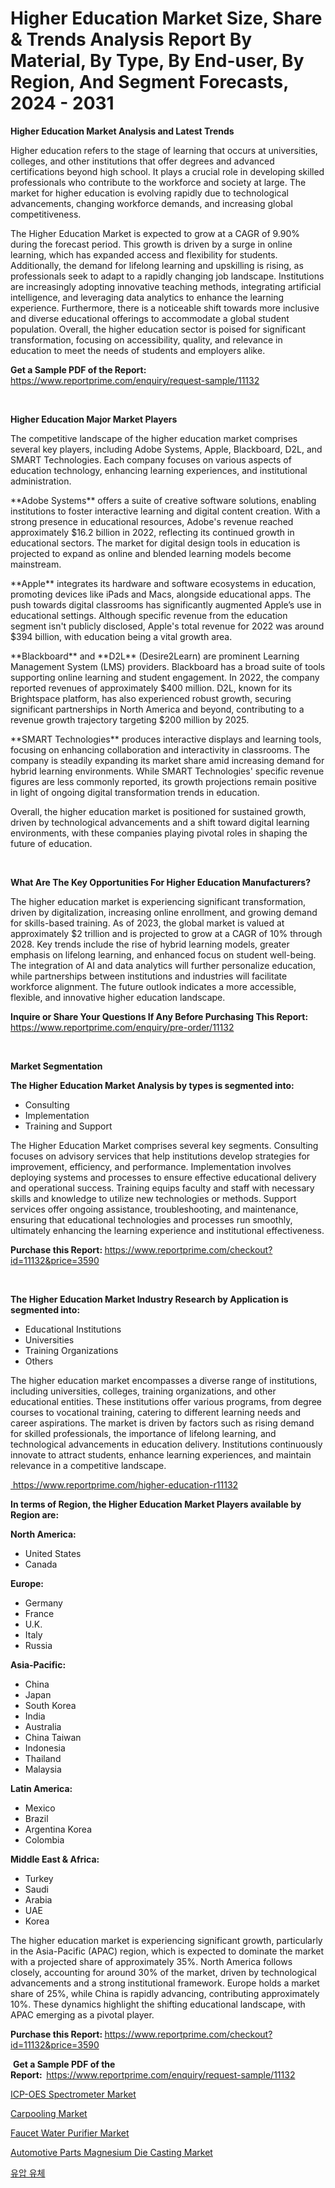 <p><h1>Higher Education Market Size, Share & Trends Analysis Report By Material, By Type, By End-user, By Region, And Segment Forecasts, 2024 - 2031</h1></p><p><strong>Higher Education Market Analysis and Latest Trends</strong></p>
<p><p>Higher education refers to the stage of learning that occurs at universities, colleges, and other institutions that offer degrees and advanced certifications beyond high school. It plays a crucial role in developing skilled professionals who contribute to the workforce and society at large. The market for higher education is evolving rapidly due to technological advancements, changing workforce demands, and increasing global competitiveness.</p><p>The Higher Education Market is expected to grow at a CAGR of 9.90% during the forecast period. This growth is driven by a surge in online learning, which has expanded access and flexibility for students. Additionally, the demand for lifelong learning and upskilling is rising, as professionals seek to adapt to a rapidly changing job landscape. Institutions are increasingly adopting innovative teaching methods, integrating artificial intelligence, and leveraging data analytics to enhance the learning experience. Furthermore, there is a noticeable shift towards more inclusive and diverse educational offerings to accommodate a global student population. Overall, the higher education sector is poised for significant transformation, focusing on accessibility, quality, and relevance in education to meet the needs of students and employers alike.</p></p>
<p><strong>Get a Sample PDF of the Report:&nbsp;</strong> <a href="https://www.reportprime.com/enquiry/request-sample/11132">https://www.reportprime.com/enquiry/request-sample/11132</a></p>
<p>&nbsp;</p>
<p><strong>Higher Education Major Market Players</strong></p>
<p><p>The competitive landscape of the higher education market comprises several key players, including Adobe Systems, Apple, Blackboard, D2L, and SMART Technologies. Each company focuses on various aspects of education technology, enhancing learning experiences, and institutional administration.</p><p>**Adobe Systems** offers a suite of creative software solutions, enabling institutions to foster interactive learning and digital content creation. With a strong presence in educational resources, Adobe's revenue reached approximately $16.2 billion in 2022, reflecting its continued growth in educational sectors. The market for digital design tools in education is projected to expand as online and blended learning models become mainstream.</p><p>**Apple** integrates its hardware and software ecosystems in education, promoting devices like iPads and Macs, alongside educational apps. The push towards digital classrooms has significantly augmented Apple’s use in educational settings. Although specific revenue from the education segment isn't publicly disclosed, Apple's total revenue for 2022 was around $394 billion, with education being a vital growth area.</p><p>**Blackboard** and **D2L** (Desire2Learn) are prominent Learning Management System (LMS) providers. Blackboard has a broad suite of tools supporting online learning and student engagement. In 2022, the company reported revenues of approximately $400 million. D2L, known for its Brightspace platform, has also experienced robust growth, securing significant partnerships in North America and beyond, contributing to a revenue growth trajectory targeting $200 million by 2025.</p><p>**SMART Technologies** produces interactive displays and learning tools, focusing on enhancing collaboration and interactivity in classrooms. The company is steadily expanding its market share amid increasing demand for hybrid learning environments. While SMART Technologies' specific revenue figures are less commonly reported, its growth projections remain positive in light of ongoing digital transformation trends in education.</p><p>Overall, the higher education market is positioned for sustained growth, driven by technological advancements and a shift toward digital learning environments, with these companies playing pivotal roles in shaping the future of education.</p></p>
<p>&nbsp;</p>
<p><strong>What Are The Key Opportunities For Higher Education Manufacturers?</strong></p>
<p><p>The higher education market is experiencing significant transformation, driven by digitalization, increasing online enrollment, and growing demand for skills-based training. As of 2023, the global market is valued at approximately $2 trillion and is projected to grow at a CAGR of 10% through 2028. Key trends include the rise of hybrid learning models, greater emphasis on lifelong learning, and enhanced focus on student well-being. The integration of AI and data analytics will further personalize education, while partnerships between institutions and industries will facilitate workforce alignment. The future outlook indicates a more accessible, flexible, and innovative higher education landscape.</p></p>
<p><strong>Inquire or Share Your Questions If Any Before Purchasing This Report:</strong> <a href="https://www.reportprime.com/enquiry/pre-order/11132">https://www.reportprime.com/enquiry/pre-order/11132</a></p>
<p>&nbsp;</p>
<p><strong>Market Segmentation</strong></p>
<p><strong>The Higher Education Market Analysis by types is segmented into:</strong></p>
<p><ul><li>Consulting</li><li>Implementation</li><li>Training and Support</li></ul></p>
<p><p>The Higher Education Market comprises several key segments. Consulting focuses on advisory services that help institutions develop strategies for improvement, efficiency, and performance. Implementation involves deploying systems and processes to ensure effective educational delivery and operational success. Training equips faculty and staff with necessary skills and knowledge to utilize new technologies or methods. Support services offer ongoing assistance, troubleshooting, and maintenance, ensuring that educational technologies and processes run smoothly, ultimately enhancing the learning experience and institutional effectiveness.</p></p>
<p><strong>Purchase this Report:&nbsp;</strong><a href="https://www.reportprime.com/checkout?id=11132&price=3590">https://www.reportprime.com/checkout?id=11132&price=3590</a></p>
<p>&nbsp;</p>
<p><strong>The Higher Education Market Industry Research by Application is segmented into:</strong></p>
<p><ul><li>Educational Institutions</li><li>Universities</li><li>Training Organizations</li><li>Others</li></ul></p>
<p><p>The higher education market encompasses a diverse range of institutions, including universities, colleges, training organizations, and other educational entities. These institutions offer various programs, from degree courses to vocational training, catering to different learning needs and career aspirations. The market is driven by factors such as rising demand for skilled professionals, the importance of lifelong learning, and technological advancements in education delivery. Institutions continuously innovate to attract students, enhance learning experiences, and maintain relevance in a competitive landscape.</p></p>
<p><a href="https://www.reportprime.com/higher-education-r11132">&nbsp;https://www.reportprime.com/higher-education-r11132</a></p>
<p><strong>In terms of Region, the Higher Education Market Players available by Region are:</strong></p>
<p>
    <p> <strong> North America: </strong>
        <ul>
            <li>United States</li>
            <li>Canada</li>
        </ul>
        </p> 
    <p> <strong> Europe: </strong>
        <ul>
            <li>Germany</li>
            <li>France</li>
            <li>U.K.</li>
            <li>Italy</li>
            <li>Russia</li>
        </ul>
        </p> 
    <p> <strong> Asia-Pacific: </strong>
        <ul>
            <li>China</li>
            <li>Japan</li>
            <li>South Korea</li>
            <li>India</li>
            <li>Australia</li>
            <li>China Taiwan</li>
            <li>Indonesia</li>
            <li>Thailand</li>
            <li>Malaysia</li>
        </ul>
        </p> 
    <p> <strong> Latin America: </strong>
        <ul>
            <li>Mexico</li>
            <li>Brazil</li>
            <li>Argentina Korea</li>
            <li>Colombia</li>
        </ul>
        </p> 
    <p> <strong> Middle East & Africa: </strong>
        <ul>
            <li>Turkey</li>
            <li>Saudi</li>
            <li>Arabia</li>
            <li>UAE</li>
            <li>Korea</li>
        </ul>
    </p>
    </p>
<p><p>The higher education market is experiencing significant growth, particularly in the Asia-Pacific (APAC) region, which is expected to dominate the market with a projected share of approximately 35%. North America follows closely, accounting for around 30% of the market, driven by technological advancements and a strong institutional framework. Europe holds a market share of 25%, while China is rapidly advancing, contributing approximately 10%. These dynamics highlight the shifting educational landscape, with APAC emerging as a pivotal player.</p></p>
<p><strong>Purchase this Report: </strong><a href="https://www.reportprime.com/checkout?id=11132&price=3590">https://www.reportprime.com/checkout?id=11132&price=3590</a></p>
<p>&nbsp;<strong>Get a Sample PDF of the Report:&nbsp;&nbsp;</strong><a href="https://www.reportprime.com/enquiry/request-sample/11132">https://www.reportprime.com/enquiry/request-sample/11132</a></p>
<p><strong></strong></p>
<p><p><a href="https://www.linkedin.com/pulse/global-icp-oes-spectrometer-market-size-share-analysis-product-0fkze?trackingId=ZrKcUvDyQI%2BTFoHIQEF2vQ%3D%3D">ICP-OES Spectrometer Market</a></p><p><a href="https://issuu.com/reportprime-2/docs/carpooling-market-size-2030.pptx_cb28e78df4779e">Carpooling Market</a></p><p><a href="https://medium.com/@karleeprice2004/global-faucet-water-purifier-market-trends-forecasts-and-market-strategic-analysis-2024-2031-d74a93759a95">Faucet Water Purifier Market</a></p><p><a href="https://issuu.com/reportprime-2/docs/automotive-parts-magnesium-die-cast_147574ed5e8e88">Automotive Parts Magnesium Die Casting Market</a></p><p><a href="https://medium.com/@robertojones8678/%EC%84%B8%EA%B3%84-hydraulic-fluids-market-%EC%9D%80-2024%EC%97%90%EC%84%9C-2031%EB%A1%9C-%EC%97%B0%ED%8F%89%EA%B7%A0-%EC%A6%9D%EA%B0%80%EC%9C%A8%EC%9D%84-%EB%B3%B4%EC%9D%BC-%EA%B2%83%EC%9C%BC%EB%A1%9C-%EC%98%88%EC%83%81%EB%90%A9%EB%8B%88%EB%8B%A4-280c9e700856">유압 유체</a></p></p>